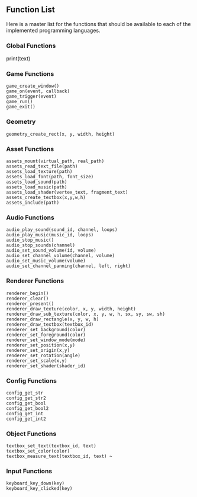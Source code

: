 ## Function List

Here is a master list for the functions that should be available to each
of the implemented programming languages. 

### Global Functions
print(text)

### Game Functions
```
game_create_window()
game_on(event, callback)
game_trigger(event)
game_run()
game_exit()
```

### Geometry
```
geometry_create_rect(x, y, width, height)
```

### Asset Functions
```
assets_mount(virtual_path, real_path)
assets_read_text_file(path)
assets_load_texture(path)
assets_load_font(path, font_size)
assets_load_sound(path)
assets_load_music(path)
assets_load_shader(vertex_text, fragment_text)
assets_create_textbox(x,y,w,h)
assets_include(path)
```

### Audio Functions
```
audio_play_sound(sound_id, channel, loops)
audio_play_music(music_id, loops)
audio_stop_music()
audio_stop_sounds(channel) 
audio_set_sound_volume(id, volume)
audio_set_channel_volume(channel, volume)
audio_set_music_volume(volume)
audio_set_channel_panning(channel, left, right)
```

### Renderer Functions
```
renderer_begin()
renderer_clear()
renderer_present()
renderer_draw_texture(color, x, y, width, height)
renderer_draw_sub_texture(color, x, y, w, h, sx, sy, sw, sh)
renderer_draw_rectangle(x, y, w, h)
renderer_draw_textbox(textbox_id)
renderer_set_background(color)
renderer_set_foreground(color)
renderer_set_window_mode(mode)
renderer_set_position(x,y)
renderer_set_origin(x,y)
renderer_set_rotation(angle)
renderer_set_scale(x,y)
renderer_set_shader(shader_id)
```

### Config Functions
```
config_get_str
config_get_str2
config_get_bool
config_get_bool2
config_get_int
config_get_int2
```

### Object Functions
```
textbox_set_text(textbox_id, text)
textbox_set_color(color)
textbox_measure_text(textbox_id, text) ~
```

### Input Functions
```
keyboard_key_down(key)
keyboard_key_clicked(key)
```